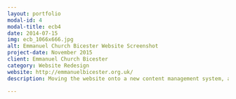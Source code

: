 ```yaml
---
layout: portfolio
modal-id: 4
modal-title: ecb4
date: 2014-07-15
img: ecb_1066x666.jpg
alt: Emmanuel Church Bicester Website Screenshot
project-date: November 2015
client: Emmanuel Church Bicester
category: Website Redesign
website: http://emmanuelbicester.org.uk/
description: Moving the website onto a new content management system, and redesigning the look and feel of the website. that compoments include , ability to upload audio files and play or download, google calendar interagration  . All which can be done church administrators. Lorem ipsum dolor sit amet, consectetur adipiscing elit. Curabitur in nisi non odio facilisis consequat non id elit. Integer ut lacus vel magna pretium fringilla et nec justo. Praesent eros justo, egestas et sagittis a, ultrices id eros. Sed tristique id sem in accumsan. This was a joint venture with <a href="http://stephenjolly.com/" title="Stephen Jolly's Website" target="_blank">StephenJolly.com</a>

---
```

